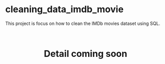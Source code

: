 # cleaning_data_imdb_movie
This project is focus on how to clean the IMDb movies dataset using SQL.

<br/>

<h1 align="center">Detail coming soon</h1>
